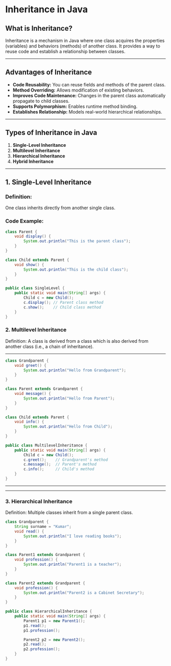 # Inheritance in Java

## What is Inheritance?

Inheritance is a mechanism in Java where one class acquires the properties (variables) and behaviors (methods) of another class. It provides a way to reuse code and establish a relationship between classes.

---

## Advantages of Inheritance

- **Code Reusability:** You can reuse fields and methods of the parent class.
- **Method Overriding:** Allows modification of existing behaviors.
- **Improves Code Maintenance:** Changes in the parent class automatically propagate to child classes.
- **Supports Polymorphism:** Enables runtime method binding.
- **Establishes Relationship:** Models real-world hierarchical relationships.

---

## Types of Inheritance in Java

1. **Single-Level Inheritance**
2. **Multilevel Inheritance**
3. **Hierarchical Inheritance**
4. **Hybrid Inheritance**

---

## 1. Single-Level Inheritance

### Definition:
One class inherits directly from another single class.

### Code Example:

```java
class Parent {
    void display() {
        System.out.println("This is the parent class");
    }
}

class Child extends Parent {
    void show() {
        System.out.println("This is the child class");
    }
}

public class SingleLevel {
    public static void main(String[] args) {
        Child c = new Child();
        c.display(); // Parent class method
        c.show();    // Child class method
    }
}
```
### 2. Multilevel Inheritance
Definition:
A class is derived from a class which is also derived from another class (i.e., a chain of inheritance).

---
```java
class Grandparent {
    void greet() {
        System.out.println("Hello from Grandparent");
    }
}

class Parent extends Grandparent {
    void message() {
        System.out.println("Hello from Parent");
    }
}

class Child extends Parent {
    void info() {
        System.out.println("Hello from Child");
    }
}

public class MultilevelInheritance {
    public static void main(String[] args) {
        Child c = new Child();
        c.greet();    // Grandparent's method
        c.message();  // Parent's method
        c.info();     // Child's method
    }
}
```
---
---
### 3. Hierarchical Inheritance
Definition:
Multiple classes inherit from a single parent class.
```java
class Grandparent {
    String surname = "Kumar";
    void read() {
        System.out.println("I love reading books");
    }
}

class Parent1 extends Grandparent {
    void profession() {
        System.out.println("Parent1 is a teacher");
    }
}

class Parent2 extends Grandparent {
    void profession() {
        System.out.println("Parent2 is a Cabinet Secretary");
    }
}

public class HierarchicalInheritance {
    public static void main(String[] args) {
        Parent1 p1 = new Parent1();
        p1.read();
        p1.profession();

        Parent2 p2 = new Parent2();
        p2.read();
        p2.profession();
    }
}
```
